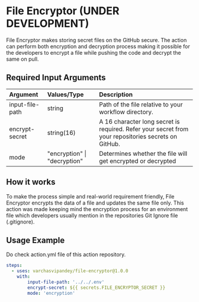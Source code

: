 # File Encryptor (UNDER DEVELOPMENT)

File Encryptor makes storing secret files on the GitHub secure. The action can perform both encryption and decryption process making it possible for the developers to encrypt a file while pushing the code and decrypt the same on pull.

## Required Input Arguments

|Argument     |Values/Type    |Description     |
|:----|:----|:----|
|input-file-path   | string | Path of the file relative to your workflow directory. |
|encrypt-secret     |string(16)     |A 16 character long secret is required. Refer your secret from your repositories secrets on GitHub.    |
|mode     | "encryption" \|  "decryption" | Determines whether the file will get encrypted or decrypted |

## How it works

To make the process simple and real-world requirement friendly, File Encryptor encrypts the data of a file and updates the same file only. This action was made keeping mind the encryption process for an environment file which developers usually mention in the repositories Git Ignore file (.gitignore).

## Usage Example

Do check action.yml file of this action repository.

```yaml
steps:
  -	uses: varchasvipandey/file-encryptor@1.0.0
  	with:
  		input-file-path: '../../.env'
  		encrypt-secret: ${{ secrets.FILE_ENCRYPTOR_SECRET }}
  		mode: 'encryption'
```

